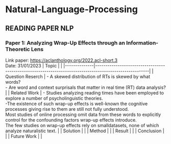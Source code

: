 # Natural-Language-Processing

## READING PAPER NLP

### Paper 1: Analyzing Wrap-Up Effects through an Information-Theoretic Lens
Link paper: https://aclanthology.org/2022.acl-short.3 \
Date: 31/01/2023
| Topic        |                                                             |
|--------------|--------------------------------------------------------------------------------------------------------|
| Question Reserch    | - A skewed distribution of RTs is skewed by what words? <br /> - Are word and context surprisals that matter in real time (RT) data analysis? |
| Related Work | - Studies analyzing reading times have been employed to explore a number of psycholinguistic theories.<br /> -The existence of such wrap-up effects is well-known the cognitive processes giving rise to them are still not fully understood.<br /> Most studies of online processing omit data from these words to explicitly control for the confounding factors wrap-up effects introduce.<br /> The few studies on wrap-up effects rely on smalldatasets, none of which analyze naturalistic text.                          |
| Solution     |  |
| Method       |  |
| Result       |  |
| Conclusion   |  |
| Future Work  |  |
